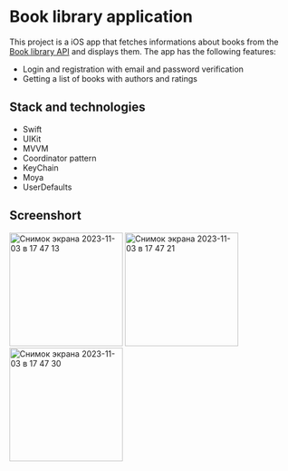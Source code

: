 # Book library application
This project is a iOS app that fetches informations about books from the [Book library API](https://demo.api-platform.com/docs) and displays them. The app has the following features:
- Login and registration with email and password verification
- Getting a list of books with authors and ratings

  
## Stack and technologies
- Swift
- UIKit
- MVVM
- Coordinator pattern
- KeyChain
- Moya
- UserDefaults

## Screenshort

<img width="200" alt="Снимок экрана 2023-11-03 в 17 47 13" src="https://github.com/AnastasijaShahova/BookLibrary/assets/70802206/4ff2fabe-7b73-4f74-85ec-448ff74a283e"> <img width="200" alt="Снимок экрана 2023-11-03 в 17 47 21" src="https://github.com/AnastasijaShahova/BookLibrary/assets/70802206/3d62f5a3-bb8e-4aa3-9dbb-47ed4b54d413"> <img width="200" alt="Снимок экрана 2023-11-03 в 17 47 30" src="https://github.com/AnastasijaShahova/BookLibrary/assets/70802206/078238e3-8d22-4ded-aacd-9a95ece8029c">
